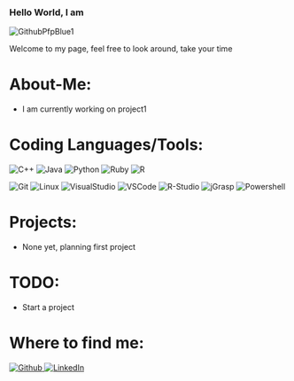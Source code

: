 ### Hello World, I am
![GithubPfpBlue1](https://github.com/ajh-42/ajh-42/assets/114708225/9a053ef7-cbeb-462d-8b2d-04b23f1309b3)

Welcome to my page, feel free to look around, take your time

# About-Me:
- I am currently working on project1

# Coding Languages/Tools:
  ![C++](https://img.shields.io/badge/-C++-000?&logo=c%2b%2b&logoColor=white&color=darkblue)
  ![Java](https://img.shields.io/badge/-Java-000?&logo=openjdk&logoColor=white&color=orange)
  ![Python](https://img.shields.io/badge/-Python-000?&logo=Python&logoColor=white&color=229CDE)
  ![Ruby](https://img.shields.io/badge/-Ruby-000?logo=Ruby&logoColor=white&color=FF0000)
  ![R](https://img.shields.io/badge/-R-000?logo=R&color=grey)

  ![Git](https://img.shields.io/badge/-Git-000?&logo=Git&logoColor=white&color=FF3333)
  ![Linux](https://img.shields.io/badge/-Linux-000?&logo=Linux&logoColor=black&color=gold)
  ![VisualStudio](https://img.shields.io/badge/-VisualStudio-000?&logo=VisualStudio&logoColor=white&color=AA69D8)
  ![VSCode](https://img.shields.io/badge/-VSCode-000?&logo=VisualStudioCode&logoColor=white&color=006BF3)
  ![R-Studio](https://img.shields.io/badge/-RStudio-000?&logo=Rstudio&logoColor=white&color=grey)
  ![jGrasp](https://img.shields.io/badge/-jGrasp-000?#logo=jGrasp&logoColor=white&color=4B4B4B)
  ![Powershell](https://img.shields.io/badge/-Powershell-000?&logo=powershell&logoColor=black&color=lightgrey)


# Projects:
- None yet, planning first project

# TODO:
- Start a project

# Where to find me:
<p><a href="https://github.com/ajh-42" target="_blank"><img alt="Github" src="https://img.shields.io/badge/-Github-000?&logo=Github&logoColor=white" /> </a> <a href="https://www.linkedIn.com/in/andrew-hayworth-781342290" target="_blank"><img alt="LinkedIn" src="https://img.shields.io/badge/-linkedIn-000?&logo=linkedin&logoColor=white&color=blue"</a>
</p>
